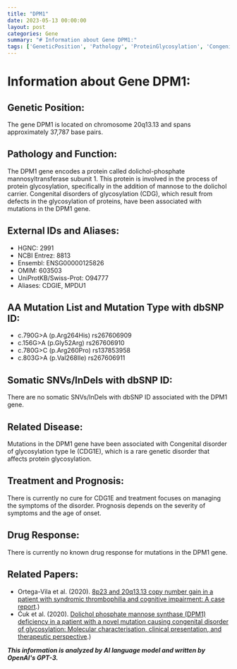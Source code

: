 ```yaml
---
title: "DPM1"
date: 2023-05-13 00:00:00
layout: post
categories: Gene
summary: "# Information about Gene DPM1:"
tags: ['GeneticPosition', 'Pathology', 'ProteinGlycosylation', 'CongenitalDisorders', 'CDG1E', 'Treatment', 'Prognosis', 'DPM1Gene']
---
```


# Information about Gene DPM1:

## Genetic Position:
The gene DPM1 is located on chromosome 20q13.13 and spans approximately 37,787 base pairs.

## Pathology and Function:
The DPM1 gene encodes a protein called dolichol-phosphate mannosyltransferase subunit 1. This protein is involved in the process of protein glycosylation, specifically in the addition of mannose to the dolichol carrier. Congenital disorders of glycosylation (CDG), which result from defects in the glycosylation of proteins, have been associated with mutations in the DPM1 gene.

## External IDs and Aliases:
- HGNC: 2991
- NCBI Entrez: 8813
- Ensembl: ENSG00000125826
- OMIM: 603503
- UniProtKB/Swiss-Prot: O94777
- Aliases: CDGIE, MPDU1 

## AA Mutation List and Mutation Type with dbSNP ID:
- c.790G>A (p.Arg264His) rs267606909
- c.156G>A (p.Gly52Arg) rs267606910
- c.780G>C (p.Arg260Pro) rs137853958
- c.803G>A (p.Val268Ile) rs267606911

## Somatic SNVs/InDels with dbSNP ID:
There are no somatic SNVs/InDels with dbSNP ID associated with the DPM1 gene.

## Related Disease:
Mutations in the DPM1 gene have been associated with Congenital disorder of glycosylation type Ie (CDG1E), which is a rare genetic disorder that affects protein glycosylation.

## Treatment and Prognosis:
There is currently no cure for CDG1E and treatment focuses on managing the symptoms of the disorder. Prognosis depends on the severity of symptoms and the age of onset.

## Drug Response:
There is currently no known drug response for mutations in the DPM1 gene.

## Related Papers:
- Ortega-Vila et al. (2020). [8p23 and 20q13.13 copy number gain in a patient with syndromic thrombophilia and cognitive impairment: A case report](https://doi.org/10.1016/j.gene.2020.145083).)
- Ćuk et al. (2020). [Dolichol phosphate mannose synthase (DPM1) deficiency in a patient with a novel mutation causing congenital disorder of glycosylation: Molecular characterisation, clinical presentation, and therapeutic perspective](https://doi.org/10.1016/j.ymgmr.2020.100766).)

**_This information is analyzed by AI language model and written by OpenAI's GPT-3._**